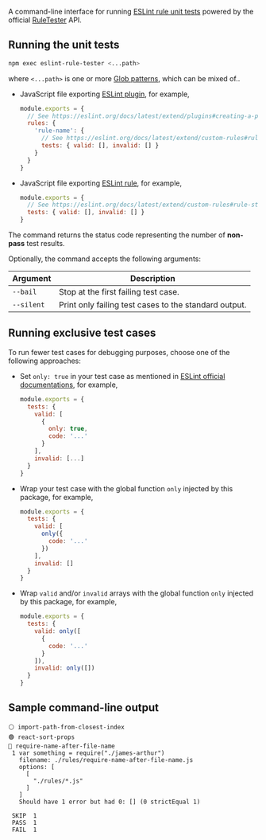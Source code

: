 A command-line interface for running [ESLint rule unit tests](https://eslint.org/docs/latest/extend/custom-rules#rule-unit-tests) powered by the official [RuleTester](https://eslint.org/docs/latest/integrate/nodejs-api#ruletester) API.

## Running the unit tests

```sh
npm exec eslint-rule-tester <...path>
```
where `<...path>` is one or more [Glob patterns](https://www.npmjs.com/package/glob#Glob-Primer), which can be mixed of..
- JavaScript file exporting [ESLint plugin](https://eslint.org/docs/latest/extend/plugins), for example,  
  ```js
  module.exports = {
    // See https://eslint.org/docs/latest/extend/plugins#creating-a-plugin
    rules: {
      'rule-name': {
        // See https://eslint.org/docs/latest/extend/custom-rules#rule-structure
        tests: { valid: [], invalid: [] }
      }
    }
  }
  ```
- JavaScript file exporting [ESLint rule](https://eslint.org/docs/latest/extend/custom-rules), for example,  
  ```js
  module.exports = {
    // See https://eslint.org/docs/latest/extend/custom-rules#rule-structure
    tests: { valid: [], invalid: [] }
  }
  ```

The command returns the status code representing the number of **non-pass** test results.

Optionally, the command accepts the following arguments:

|Argument|Description|
|---|---|
|`--bail`|Stop at the first failing test case.|
|`--silent`|Print only failing test cases to the standard output.|

## Running exclusive test cases

To run fewer test cases for debugging purposes, choose one of the following approaches:
- Set `only: true` in your test case as mentioned in [ESLint official documentations](https://eslint.org/docs/latest/integrate/nodejs-api#ruletester), for example,
  ```js
  module.exports = {
    tests: {
      valid: [
        {
          only: true,
          code: '...'
        }
      ],
      invalid: [...]
    }
  }
  ```
- Wrap your test case with the global function `only` injected by this package, for example,
  ```js
  module.exports = {
    tests: {
      valid: [
        only({
          code: '...'
        })
      ],
      invalid: []
    }
  }
  ```
- Wrap `valid` and/or `invalid` arrays with the global function `only` injected by this package, for example,
  ```js
  module.exports = {
    tests: {
      valid: only([
        {
          code: '...'
        }
      ]),
      invalid: only([])
    }
  }
  ```

## Sample command-line output

```
⚪ import-path-from-closest-index
🟢 react-sort-props
🔴 require-name-after-file-name
 1 var something = require("./james-arthur")
   filename: ./rules/require-name-after-file-name.js
   options: [
     [
       "./rules/*.js"
     ]
   ]
   Should have 1 error but had 0: [] (0 strictEqual 1)

 SKIP  1
 PASS  1
 FAIL  1
```